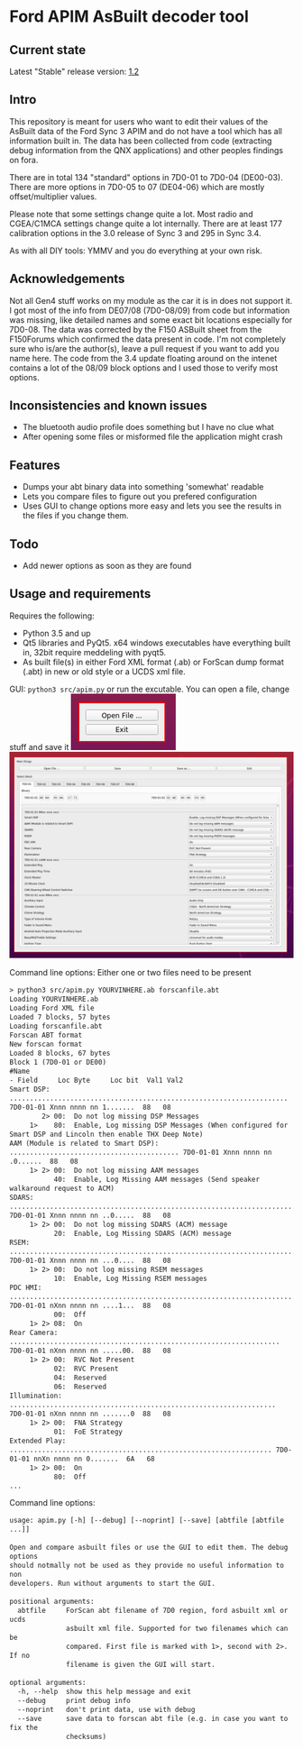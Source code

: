 # Ford APIM AsBuilt decoder tool
## Current state
Latest "Stable" release version: [1.2](https://github.com/consp/apim-asbuilt-decode/releases)
## Intro
This repository is meant for users who want to edit their values of the AsBuilt data of the Ford Sync 3 APIM and do not have a tool which has all information built in. The data has been collected from code (extracting debug information from the QNX applications) and other peoples findings on fora.

There are in total 134 "standard" options in 7D0-01 to 7D0-04 (DE00-03). There are more options in 7D0-05 to 07 (DE04-06) which are mostly offset/multiplier values.

Please note that some settings change quite a lot. Most radio and CGEA/C1MCA settings change quite a lot internally. There are at least 177 calibration options in the 3.0 release of Sync 3 and 295 in Sync 3.4.

As with all DIY tools: YMMV and you do everything at your own risk.

## Acknowledgements

Not all Gen4 stuff works on my module as the car it is in does not support it. I got most of the info from DE07/08 (7D0-08/09) from code but information was missing, like detailed names and some exact bit locations especially for 7D0-08. The data was corrected by the F150 ASBuilt sheet from the F150Forums which confirmed the data present in code. I'm not completely sure who is/are the author(s), leave a pull request if you want to add you name here. The code from the 3.4 update floating around on the intenet contains a lot of the 08/09 block options and I used those to verify most options.


## Inconsistencies and known issues

- The bluetooth audio profile does something but I have no clue what
- After opening some files or misformed file the application might crash

## Features
- Dumps your abt binary data into something 'somewhat' readable
- Lets you compare files to figure out you prefered configuration
- Uses GUI to change options more easy and lets you see the results in the files if you change them.

## Todo
- Add newer options as soon as they are found

## Usage and requirements
Requires the following:
- Python 3.5 and up
- Qt5 libraries and PyQt5. x64 windows executables have everything built in, 32bit require meddeling with pyqt5.
- As built file(s) in either Ford XML format (.ab) or ForScan dump format (.abt) in new or old style or a UCDS xml file.

GUI: ```python3 src/apim.py``` or run the excutable. You can open a file, change stuff and save it
![open image](/img/open.png?raw=true)
![main menu](/img/main.png?raw=true)

Command line options: Either one or two files need to be present
```
> python3 src/apim.py YOURVINHERE.ab forscanfile.abt
Loading YOURVINHERE.ab
Loading Ford XML file
Loaded 7 blocks, 57 bytes
Loading forscanfile.abt
Forscan ABT format
New forscan format
Loaded 8 blocks, 67 bytes
Block 1 (7D0-01 or DE00)
#Name                                                                          - Field     Loc Byte     Loc bit  Val1 Val2
Smart DSP: ..................................................................... 7D0-01-01 Xnnn nnnn nn 1.......  88   08
        2> 00:  Do not log missing DSP Messages
     1>    80:  Enable, Log missing DSP Messages (When configured for Smart DSP and Lincoln then enable THX Deep Note)
AAM (Module is related to Smart DSP): .......................................... 7D0-01-01 Xnnn nnnn nn .0......  88   08
     1> 2> 00:  Do not log missing AAM messages
           40:  Enable, Log Missing AAM messages (Send speaker walkaround request to ACM)
SDARS: ......................................................................... 7D0-01-01 Xnnn nnnn nn ..0.....  88   08
     1> 2> 00:  Do not log missing SDARS (ACM) message
           20:  Enable, Log Missing SDARS (ACM) message
RSEM: .......................................................................... 7D0-01-01 Xnnn nnnn nn ...0....  88   08
     1> 2> 00:  Do not log missing RSEM messages
           10:  Enable, Log Missing RSEM messages
PDC HMI: ....................................................................... 7D0-01-01 nXnn nnnn nn ....1...  88   08
           00:  Off
     1> 2> 08:  On
Rear Camera: ................................................................... 7D0-01-01 nXnn nnnn nn .....00.  88   08
     1> 2> 00:  RVC Not Present
           02:  RVC Present
           04:  Reserved
           06:  Reserved
Illumination: .................................................................. 7D0-01-01 nXnn nnnn nn .......0  88   08
     1> 2> 00:  FNA Strategy
           01:  FoE Strategy
Extended Play: ................................................................. 7D0-01-01 nnXn nnnn nn 0.......  6A   68
     1> 2> 00:  On
           80:  Off 
...
```

Command line options:
```
usage: apim.py [-h] [--debug] [--noprint] [--save] [abtfile [abtfile ...]]

Open and compare asbuilt files or use the GUI to edit them. The debug options
should notmally not be used as they provide no useful information to non
developers. Run without arguments to start the GUI.

positional arguments:
  abtfile     ForScan abt filename of 7D0 region, ford asbuilt xml or ucds
              asbuilt xml file. Supported for two filenames which can be
              compared. First file is marked with 1>, second with 2>. If no
              filename is given the GUI will start.

optional arguments:
  -h, --help  show this help message and exit
  --debug     print debug info
  --noprint   don't print data, use with debug
  --save      save data to forscan abt file (e.g. in case you want to fix the
              checksums)

```


